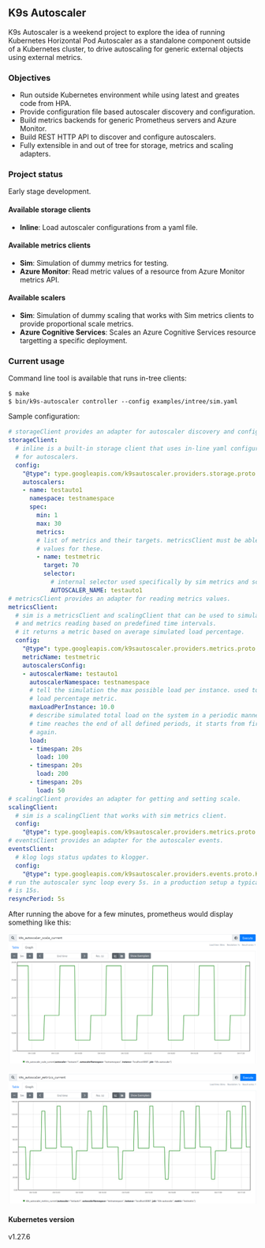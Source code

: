 K9s Autoscaler
---
K9s Autoscaler is a weekend project to explore the idea of running Kubernetes Horizontal Pod Autoscaler as a standalone component outside of a Kubernetes cluster, to drive autoscaling for generic external objects using external metrics.

### Objectives
* Run outside Kubernetes environment while using latest and greates code from HPA.
* Provide configuration file based autoscaler discovery and configuration.
* Build metrics backends for generic Prometheus servers and Azure Monitor.
* Build REST HTTP API to discover and configure autoscalers.
* Fully extensible in and out of tree for storage, metrics and scaling adapters.

### Project status
Early stage development.

#### Available storage clients
* **Inline**: Load autoscaler configurations from a yaml file.

#### Available metrics clients
* **Sim**: Simulation of dummy metrics for testing.
* **Azure Monitor**: Read metric values of a resource from Azure Monitor metrics API.

#### Available scalers
* **Sim**: Simulation of dummy scaling that works with Sim metrics clients to provide proportional scale metrics.
* **Azure Cognitive Services**: Scales an Azure Cognitive Services resource targetting a specific deployment.

### Current usage

Command line tool is available that runs in-tree clients:
```
$ make
$ bin/k9s-autoscaler controller --config examples/intree/sim.yaml
```

Sample configuration:
```yaml
# storageClient provides an adapter for autoscaler discovery and configuration.
storageClient:
  # inline is a built-in storage client that uses in-line yaml configuration
  # for autoscalers.
  config:
    "@type": type.googleapis.com/k9sautoscaler.providers.storage.proto.InlineStorageConfig
    autoscalers:
    - name: testauto1
      namespace: testnamespace
      spec:
        min: 1
        max: 30
        metrics:
        # list of metrics and their targets. metricsClient must be able to provide
        # values for these.
        - name: testmetric
          target: 70
          selector:
            # internal selector used specifically by sim metrics and scaler.
            AUTOSCALER_NAME: testauto1
# metricsClient provides an adapter for reading metrics values.
metricsClient:
  # sim is a metricsClient and scalingClient that can be used to simulate scaling
  # and metrics reading based on predefined time intervals.
  # it returns a metric based on average simulated load percentage.
  config:
    "@type": type.googleapis.com/k9sautoscaler.providers.metrics.proto.SimMetricsConfig
    metricName: testmetric
    autoscalersConfig:
    - autoscalerName: testauto1
      autoscalerNamespace: testnamespace
      # tell the simulation the max possible load per instance. used to calculate
      # load percentage metric.
      maxLoadPerInstance: 10.0
      # describe simulated total load on the system in a periodic manner. once
      # time reaches the end of all defined periods, it starts from first period
      # again.
      load:
      - timespan: 20s
        load: 100
      - timespan: 20s
        load: 200 
      - timespan: 20s
        load: 50
# scalingClient provides an adapter for getting and setting scale.
scalingClient:
  # sim is a scalingClient that works with sim metrics client.
  config:
    "@type": type.googleapis.com/k9sautoscaler.providers.metrics.proto.SimMetricsConfig
# eventsClient provides an adapter for the autoscaler events.
eventsClient:
  # klog logs status updates to klogger.
  config:
    "@type": type.googleapis.com/k9sautoscaler.providers.events.proto.KLog
# run the autoscaler sync loop every 5s. in a production setup a typical value
# is 15s.
resyncPeriod: 5s
```

After running the above for a few minutes, prometheus would display something like this:

<p align="center">
  <img width="512" src="images/prom-sample-current-scale.png"/>
</p>
<p align="center">
  <img width="512" src="images/prom-sample-metrics-current.png"/>
</p>

#### Kubernetes version
v1.27.6